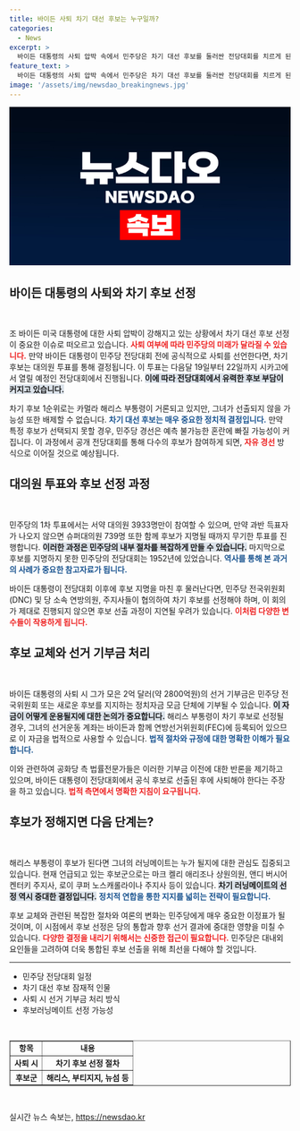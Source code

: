 ```yaml
---
title: 바이든 사퇴 차기 대선 후보는 누구일까?
categories:
  - News
excerpt: >
  바이든 대통령의 사퇴 압박 속에서 민주당은 차기 대선 후보를 둘러싼 전당대회를 치르게 된다. 카멀라 해리스 부통령이 유력한 후보로 떠오른 가운데, 복수 후보의 출현 시 혼란이 우려된다!
feature_text: >
  바이든 대통령의 사퇴 압박 속에서 민주당은 차기 대선 후보를 둘러싼 전당대회를 치르게 된다. 카멀라 해리스 부통령이 유력한 후보로 떠오른 가운데, 복수 후보의 출현 시 혼란이 우려된다!
image: '/assets/img/newsdao_breakingnews.jpg'
---
```


<p><img src="/assets/img/newsdao_breakingnews.jpg" alt="implanttips 속보" /></p>

<h2 data-ke-size="size26">바이든 대통령의 사퇴와 차기 후보 선정</h2>

<p data-ke-size="size16">&nbsp;</p>

<p>조 바이든 미국 대통령에 대한 사퇴 압박이 강해지고 있는 상황에서 차기 대선 후보 선정이 중요한 이슈로 떠오르고 있습니다. <b><span style="color: #ee2323;">사퇴 여부에 따라 민주당의 미래가 달라질 수 있습니다.</span></b> 만약 바이든 대통령이 민주당 전당대회 전에 공식적으로 사퇴를 선언한다면, 차기 후보는 대의원 투표를 통해 결정됩니다. 이 투표는 다음달 19일부터 22일까지 시카고에서 열릴 예정인 전당대회에서 진행됩니다. <b><span style="background-color: #21538527;">이에 따라 전당대회에서 유력한 후보 부담이 커지고 있습니다.</span></b> </p>

<p>차기 후보 1순위로는 카멀라 해리스 부통령이 거론되고 있지만, 그녀가 선출되지 않을 가능성 또한 배제할 수 없습니다. <b><span style="color: #1a5490;">차기 대선 후보는 매우 중요한 정치적 결정입니다.</span></b> 만약 특정 후보가 선택되지 못할 경우, 민주당 경선은 예측 불가능한 혼란에 빠질 가능성이 커집니다. 이 과정에서 공개 전당대회를 통해 다수의 후보가 참여하게 되면, <b><span style="color: #ee2323;">자유 경선</span></b> 방식으로 이어질 것으로 예상됩니다. </p>

<h2 data-ke-size="size26">대의원 투표와 후보 선정 과정</h2>

<p data-ke-size="size16">&nbsp;</p>

<p>민주당의 1차 투표에서는 서약 대의원 3933명만이 참여할 수 있으며, 만약 과반 득표자가 나오지 않으면 슈퍼대의원 739명 또한 함께 후보가 지명될 때까지 무기한 투표를 진행합니다. <b><span style="background-color: #21538527;">이러한 과정은 민주당의 내부 절차를 복잡하게 만들 수 있습니다.</span></b> 마지막으로 후보를 지명하지 못한 민주당의 전당대회는 1952년에 있었습니다. <b><span style="color: #1a5490;">역사를 통해 본 과거의 사례가 중요한 참고자료가 됩니다.</span></b></p>

<p>바이든 대통령이 전당대회 이후에 후보 지명을 마친 후 물러난다면, 민주당 전국위원회(DNC) 및 당 소속 연방의원, 주지사들이 협의하여 차기 후보를 선정해야 하며, 이 회의가 제대로 진행되지 않으면 후보 선출 과정이 지연될 우려가 있습니다. <b><span style="color: #ee2323;">이처럼 다양한 변수들이 작용하게 됩니다.</span></b></p>

<h2 data-ke-size="size26">후보 교체와 선거 기부금 처리</h2>

<p data-ke-size="size16">&nbsp;</p>

<p>바이든 대통령의 사퇴 시 그가 모은 2억 달러(약 2800억원)의 선거 기부금은 민주당 전국위원회 또는 새로운 후보를 지지하는 정치자금 모금 단체에 기부될 수 있습니다. <b><span style="background-color: #21538527;">이 자금이 어떻게 운용될지에 대한 논의가 중요합니다.</span></b> 해리스 부통령이 차기 후보로 선정될 경우, 그녀의 선거운동 계좌는 바이든과 함께 연방선거위원회(FEC)에 등록되어 있으므로 이 자금을 법적으로 사용할 수 있습니다. <b><span style="color: #1a5490;">법적 절차와 규정에 대한 명확한 이해가 필요합니다.</span></b> </p>

<p>이와 관련하여 공화당 측 법률전문가들은 이러한 기부금 이전에 대한 반론을 제기하고 있으며, 바이든 대통령이 전당대회에서 공식 후보로 선출된 후에 사퇴해야 한다는 주장을 하고 있습니다. <b><span style="color: #ee2323;">법적 측면에서 명확한 지침이 요구됩니다.</span></b></p>

<h2 data-ke-size="size26">후보가 정해지면 다음 단계는?</h2>

<p data-ke-size="size16">&nbsp;</p>

<p>해리스 부통령이 후보가 된다면 그녀의 러닝메이트는 누가 될지에 대한 관심도 집중되고 있습니다. 현재 언급되고 있는 후보군으로는 마크 켈리 애리조나 상원의원, 앤디 버시어 켄터키 주지사, 로이 쿠퍼 노스캐롤라이나 주지사 등이 있습니다. <b><span style="background-color: #21538527;">차기 러닝메이트의 선정 역시 중대한 결정입니다.</span></b> <b><span style="color: #1a5490;">정치적 연합을 통한 지지를 넓히는 전략이 필요합니다.</span></b> </p>

<p>후보 교체와 관련된 복잡한 절차와 여론의 변화는 민주당에게 매우 중요한 이정표가 될 것이며, 이 시점에서 후보 선정은 당의 통합과 향후 선거 결과에 중대한 영향을 미칠 수 있습니다. <b><span style="color: #ee2323;">다양한 결정을 내리기 위해서는 신중한 접근이 필요합니다.</span></b> 민주당은 대내외 요인들을 고려하여 더욱 통합된 후보 선출을 위해 최선을 다해야 할 것입니다. </p>

<hr>

<ul>
    <li>민주당 전당대회 일정</li>
    <li>차기 대선 후보 잠재적 인물</li>
    <li>사퇴 시 선거 기부금 처리 방식</li>
    <li>후보러닝메이트 선정 가능성</li>
</ul>

<p data-ke-size="size16">&nbsp;</p>

<table border="1" cellspacing="0" cellpadding="0" style="border-collapse: collapse; width: 100%;">
    <tr>
        <td style="text-align: center; height: 17px;"><b>항목</b></td>
        <td style="text-align: center; height: 17px;"><b>내용</b></td>
    </tr>
    <tr>
        <td style="text-align: center; height: 17px;"><b>사퇴 시</b></td>
        <td style="text-align: center; height: 17px;"><b>차기 후보 선정 절차</b></td>
    </tr>
    <tr>
        <td style="text-align: center; height: 17px;"><b>후보군</b></td>
        <td style="text-align: center; height: 17px;"><b>해리스, 부티지지, 뉴섬 등</b></td>
    </tr>
</table>

<p data-ke-size="size16">&nbsp;</p>
실시간 뉴스 속보는, <a href="https://newsdao.kr" rel="dofollow">https://newsdao.kr</a>


